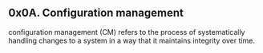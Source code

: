 ## 0x0A. Configuration management
configuration management (CM) refers to the process of systematically handling
changes to a system in a way that it maintains integrity over time.